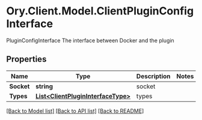 # Ory.Client.Model.ClientPluginConfigInterface
PluginConfigInterface The interface between Docker and the plugin

## Properties

Name | Type | Description | Notes
------------ | ------------- | ------------- | -------------
**Socket** | **string** | socket | 
**Types** | [**List&lt;ClientPluginInterfaceType&gt;**](ClientPluginInterfaceType.md) | types | 

[[Back to Model list]](../README.md#documentation-for-models) [[Back to API list]](../README.md#documentation-for-api-endpoints) [[Back to README]](../README.md)

